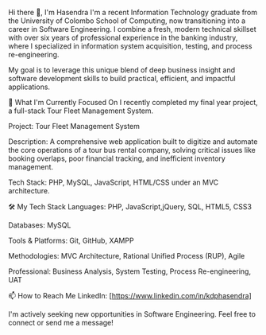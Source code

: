Hi there 👋, I'm Hasendra
I'm a recent Information Technology graduate from the University of Colombo School of Computing, now transitioning into a career in Software Engineering. I combine a fresh, modern technical skillset with over six years of professional experience in the banking industry, where I specialized in information system acquisition, testing, and process re-engineering.

My goal is to leverage this unique blend of deep business insight and software development skills to build practical, efficient, and impactful applications.

🚀 What I'm Currently Focused On
I recently completed my final year project, a full-stack Tour Fleet Management System.

Project: Tour Fleet Management System

Description: A comprehensive web application built to digitize and automate the core operations of a tour bus rental company, solving critical issues like booking overlaps, poor financial tracking, and inefficient inventory management.

Tech Stack: PHP, MySQL, JavaScript, HTML/CSS under an MVC architecture.

🛠️ My Tech Stack
Languages: PHP, JavaScript,jQuery, SQL, HTML5, CSS3

Databases: MySQL

Tools & Platforms: Git, GitHub, XAMPP

Methodologies: MVC Architecture, Rational Unified Process (RUP), Agile

Professional: Business Analysis, System Testing, Process Re-engineering, UAT

📫 How to Reach Me
LinkedIn: [https://www.linkedin.com/in/kdphasendra]

I'm actively seeking new opportunities in Software Engineering. Feel free to connect or send me a message!
